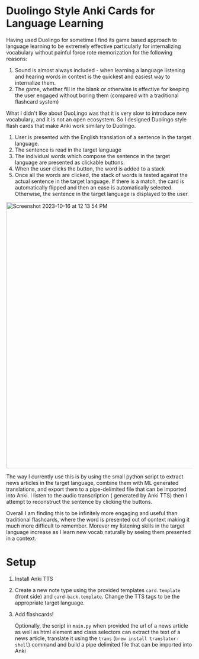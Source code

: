 # Duolingo Style Anki Cards for Language Learning


Having used Duolingo for sometime I find its game based approach to language learning to be extremely effective particularly for internalizing vocabulary without painful force rote memorization for the following reasons:
1. Sound is almost always included - when learning a language listening and hearing words in context is the quickest and easiest way to internalize them.
2. The game, whether fill in the blank or otherwise is effective for keeping the user engaged without boring them (compared with a traditional flashcard system)


What I didn't like about DuoLingo was that it is very slow to introduce new vocabulary, and it is not an open ecosystem. So I designed Duolingo style flash cards that make Anki work similary to Duolingo. 

1. User is presented with the English translation of a sentence in the target language.
2. The sentence is read in the target language
3. The individual words which compose the sentence in the target language are presented as clickable buttons.
4. When the user clicks the button, the word is added to a stack
5. Once all the words are clicked, the stack of words is tested against the actual sentence in the target language. If there is a match, the card is automatically flipped and then an ease is automatically selected. Otherwise, the sentence in the target language is displayed to the user.
   
<img width="719" alt="Screenshot 2023-10-16 at 12 13 54 PM" src="https://github.com/pwharned/anki/assets/52669420/ece814c5-d325-4b33-bb74-d1103921aed3">


The way I currently use this is by using the small python script to extract news articles in the target language, combine them with ML generated translations, and export them to a pipe-delimited file that can be imported into Anki. I listen to the audio transcription ( generated by Anki TTS) then I attempt to reconstruct the sentence by clicking the buttons. 

Overall I am finding this to be infinitely more engaging and useful than traditional flashcards, where the word is presented out of context making it much more difficult to remember. Morever my listening skills in the target language increase as I learn new vocab naturally by seeing them presented in a context.


# Setup

1. Install Anki TTS
2. Create a new note type using the provided templates `card.template` (front side) and `card-back.template`. Change the TTS tags to be the appropriate target language.
3. Add flashcards!

   Optionally, the script in `main.py` when provided the url of a news article as well as html element and class selectors can extract the text of a news article, translate it using the `trans` (`brew install translator-shell`) command and build a pipe delimited file that can be imported into Anki
